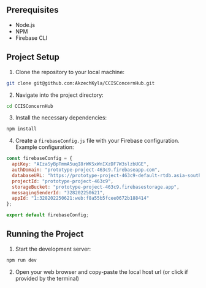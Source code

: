 ## Prerequisites
- Node.js
- NPM
- Firebase CLI
## Project Setup
1. Clone the repository to your local machine:
```bash
git clone git@github.com:AkzechKyla/CCISConcernHub.git
```
2. Navigate into the project directory:
```bash
cd CCISConcernHub
```
3. Install the necessary dependencies:
```bash
npm install
```
4. Create a `firebaseConfig.js` file with your Firebase configuration.
Example configuration:
```js
const firebaseConfig = {
  apiKey: "AIzaSyBpTmmA5uqI8rWKSxWnIXzDF7W3slzbUGE",
  authDomain: "prototype-project-463c9.firebaseapp.com",
  databaseURL: "https://prototype-project-463c9-default-rtdb.asia-southeast1.firebasedatabase.app",
  projectId: "prototype-project-463c9",
  storageBucket: "prototype-project-463c9.firebasestorage.app",
  messagingSenderId: "328202250621",
  appId: "1:328202250621:web:f8a55b5fcee0672b188414"
};

export default firebaseConfig;
```
## Running the Project
1. Start the development server:
```bash
npm run dev
```
2. Open your web browser and copy-paste the local host url (or click if provided by the terminal)
